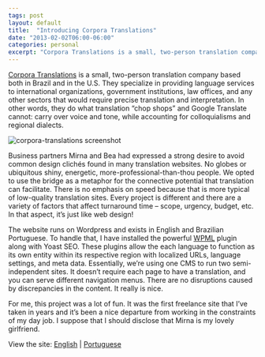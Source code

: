 ```yaml
---
tags: post
layout: default
title:  "Introducing Corpora Translations"
date: "2013-02-02T06:00-06:00"
categories: personal
excerpt: "Corpora Translations is a small, two-person translation company based both in Brazil and in the U.S. Announcing their new site!"
---
```


<div class="body-copy wrap">
<p><a href="http://www.corporatranslations.com/">Corpora Translations</a> is a small, two-person translation company based both in Brazil and in the U.S. They specialize in providing language services to international organizations, government institutions, law offices, and any other sectors that would require precise translation and interpretation.  In other words, they do what translation “chop shops” and Google Translate cannot: carry over voice and tone, while accounting for colloquialisms and regional dialects.</p>
</div>


<img src="/images/corpora-full.jpg" alt="corpora-translations screenshot" class="fullbleed-img"/>


<div class="body-copy wrap">
<p>Business partners Mirna and Bea had expressed a strong desire to avoid common design clichés found in many translation websites. No globes or ubiquitous shiny, energetic, more-professional-than-thou people. We opted to use the bridge as a metaphor for the connective potential that translation can facilitate. There is no emphasis on speed because that is more typical of low-quality translation sites. Every project is different and there are a variety of factors that affect turnaround time – scope, urgency, budget, etc. In that aspect, it’s just like web design!</p>

<p>The website runs on Wordpress and exists in English and Brazilian Portuguese. To handle that, I have installed the powerful <a href="http://wpml.org">WPML</a> plugin along with Yoast SEO. These plugins allow the each language to function as its own entity within its respective region with localized URLs, language settings, and meta data. Essentially, we’re using one CMS to run two semi-independent sites. It doesn’t require each page to have a translation, and you can serve different navigation menus. There are no disruptions caused by discrepancies in the content. It really is nice.</p>

<p>For me, this project was a lot of fun. It was the first freelance site that I’ve taken in years and it’s been a nice departure from working in the constraints of my day job.  I suppose that I should disclose that Mirna is my lovely girlfriend. </p>

<p>View the site: <a href="http://www.corporatranslations.com/">English</a> | <a href="http://www.corporatraducoes.com.br/">Portuguese</a></p>
</div>